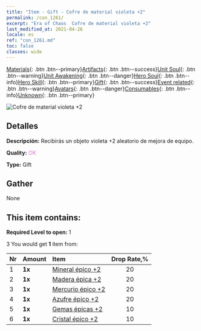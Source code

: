 ```yaml
---
title: "Item - Gift - Cofre de material violeta +2"
permalink: /con_1261/
excerpt: "Era of Chaos  Cofre de material violeta +2"
last_modified_at: 2021-04-26
locale: es
ref: "con_1261.md"
toc: false
classes: wide
---
```

 [Materials](/ItemsES/){: .btn .btn--primary}[Artifacts](/ItemsES/Artifacts/){: .btn .btn--success}[Unit Soul](/ItemsES/UnitSoul/){: .btn .btn--warning}[Unit Awakening](/ItemsES/UnitAwakening/){: .btn .btn--danger}[Hero Soul](/ItemsES/HeroSoul/){: .btn .btn--info}[Hero Skill](/ItemsES/HeroSkill/){: .btn .btn--primary}[Gift](/ItemsES/Gift/){: .btn .btn--success}[Event related](/ItemsES/Events/){: .btn .btn--warning}[Avatars](/ItemsES/Avatars/){: .btn .btn--danger}[Consumables](/ItemsES/Consumables/){: .btn .btn--info}[Unknown](/ItemsES/Unknown/){: .btn .btn--primary}

 ![Cofre de material violeta +2](/images/t/i_304002.png)

## Detalles
 **Descripción:** Recibirás un objeto violeta +2 aleatorio de mejora de equipo.

 **Quality:** <span style="color: #DA70D6">OK</span>

 **Type:** Gift

## Gather

  None

## This item contains:

 **Required Level to open:** 1

 3 You would get **1** item  from:

  | Nr | Amount |     Item    | Drop Rate,% |
  |:---|:-------|:------------|:---------:|
  | 1 |  **1x** | [Mineral épico +2](/ItemsES/mat_47/) | 20 | 
  | 2 |  **1x** | [Madera épica +2](/ItemsES/mat_48/) | 20 | 
  | 3 |  **1x** | [Mercurio épico +2](/ItemsES/mat_49/) | 20 | 
  | 4 |  **1x** | [Azufre épico +2](/ItemsES/mat_50/) | 20 | 
  | 5 |  **1x** | [Gemas épicas +2](/ItemsES/mat_51/) | 10 | 
  | 6 |  **1x** | [Cristal épico +2](/ItemsES/mat_52/) | 10 | 
